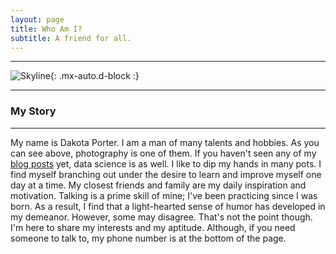 ```yaml
---
layout: page
title: Who Am I?
subtitle: A friend for all.
---
```

---

![Skyline](https://github.com/dakotagporter/dakotagporter.github.io/blob/master/assets/img/IMG_7443.JPG){: .mx-auto.d-block :}

---
### My Story
---
   My name is Dakota Porter. I am a man of many talents and hobbies. As you can see above, photography is one of them. If you haven't seen any of my [blog posts](https://dakotagporter.github.io/2020-10-16-beer-me-the-numbers/) yet, data science is as well. I like to dip my hands in many pots. I find myself branching out under the desire to learn and improve myself one day at a time. My closest friends and family are my daily inspiration and motivation. Talking is a prime skill of mine; I've been practicing since I was born. As a result, I find that a light-hearted sense of humor has developed in my demeanor. However, some may disagree. That's not the point though. I'm here to share my interests and my aptitude. Although, if you need someone to talk to, my phone number is at the bottom of the page.
